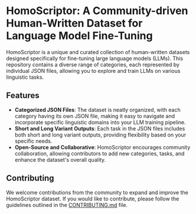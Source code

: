 # HomoScriptor: A Community-driven Human-Written Dataset for Language Model Fine-Tuning

HomoScriptor is a unique and curated collection of human-written datasets designed specifically for fine-tuning large language models (LLMs). This repository contains a diverse range of categories, each represented by individual JSON files, allowing you to explore and train LLMs on various linguistic tasks.

## Features


- **Categorized JSON Files**: The dataset is neatly organized, with each category having its own JSON file, making it easy to navigate and incorporate specific linguistic domains into your LLM training pipeline.
- **Short and Long Variant Outputs**: Each task in the JSON files includes both short and long variant outputs, providing flexibility based on your specific needs.
- **Open-Source and Collaborative**: HomoScriptor encourages community collaboration, allowing contributors to add new categories, tasks, and enhance the dataset's overall quality.







## Contributing

We welcome contributions from the community to expand and improve the HomoScriptor dataset. If you would like to contribute, please follow the guidelines outlined in the [CONTRIBUTING.md](https://github.com/fredi-python/HomoScriptor/blob/main/CONTRIBUTING.md) file.
